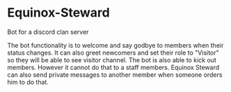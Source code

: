 # Equinox-Steward
Bot for a discord clan server

The bot functionality is to welcome and say godbye to members when their status changes. It can also greet newcomers and set their role to "Visitor" so they will be able to see visitor channel. The bot is also able to kick out members. However it cannot do that to a staff members. Equinox Steward can also send private messages to another member when someone orders him to do that.
